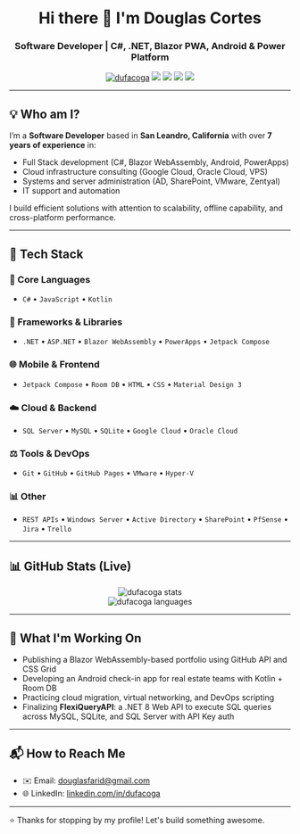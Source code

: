 <h1 align="center">Hi there 👋 I'm Douglas Cortes</h1>
<h3 align="center">Software Developer | C#, .NET, Blazor PWA, Android & Power Platform</h3>

<p align="center">
  <a href="https://github.com/dufacoga"><img src="https://komarev.com/ghpvc/?username=dufacoga&label=Profile%20views&color=0e75b6&style=flat" alt="dufacoga" /></a>
  <a href="https://github.com/dufacoga?tab=repositories"><img src="https://img.shields.io/badge/my%20repositories-👆-blue"/></a>
  <a href="https://www.paypal.com/donate/?business=R2J9NH55HXKGJ&no_recurring=0&currency_code=USD"><img src="https://img.shields.io/badge/PayPal-Donate-blue.svg"/></a>
  <a href="https://www.paypal.com/donate/?business=R2J9NH55HXKGJ&no_recurring=0&currency_code=USD"><img src="https://img.shields.io/badge/Patreon-Become%20a%20Patron-black.svg"/></a>
  <a href="https://ko-fi.com/dufacoga"><img src="https://img.shields.io/badge/Ko--fi-Buy%20me%20a%20coffee-FFFFFF.svg?logo=ko-fi&logoColor=white"/></a>
</p>

---

## 💡 Who am I?

I’m a **Software Developer** based in **San Leandro, California** with over **7 years of experience** in:

- Full Stack development (C#, Blazor WebAssembly, Android, PowerApps)
- Cloud infrastructure consulting (Google Cloud, Oracle Cloud, VPS)
- Systems and server administration (AD, SharePoint, VMware, Zentyal)
- IT support and automation

I build efficient solutions with attention to scalability, offline capability, and cross-platform performance.

---

## 🔧 Tech Stack

### 📂 Core Languages
- `C#` • `JavaScript` • `Kotlin`

### 🧰 Frameworks & Libraries
- `.NET` • `ASP.NET` • `Blazor WebAssembly` • `PowerApps` • `Jetpack Compose`

### 🌐 Mobile & Frontend
- `Jetpack Compose` • `Room DB` • `HTML` • `CSS` • `Material Design 3`

### ☁️ Cloud & Backend
- `SQL Server` • `MySQL` • `SQLite` • `Google Cloud` • `Oracle Cloud`

### ⚖️ Tools & DevOps
- `Git` • `GitHub` • `GitHub Pages` • `VMware` • `Hyper-V`

### 📊 Other
- `REST APIs` • `Windows Server` • `Active Directory` • `SharePoint` • `PfSense` • `Jira` • `Trello`

---

## 📊 GitHub Stats (Live)

<p align="center">
  <img src="https://github-readme-stats.vercel.app/api?username=dufacoga&show_icons=true&theme=dark" alt="dufacoga stats" />
  <br />
  <img src="https://github-readme-stats.vercel.app/api/top-langs/?username=dufacoga&layout=compact&theme=dark" alt="dufacoga languages" />
</p>

---

## 🚀 What I'm Working On

- Publishing a Blazor WebAssembly-based portfolio using GitHub API and CSS Grid
- Developing an Android check-in app for real estate teams with Kotlin + Room DB
- Practicing cloud migration, virtual networking, and DevOps scripting
- Finalizing **FlexiQueryAPI**: a .NET 8 Web API to execute SQL queries across MySQL, SQLite, and SQL Server with API Key auth

---

## 📬 How to Reach Me

- ✉️ Email: [douglasfarid@gmail.com](mailto:douglasfarid@gmail.com)
- 🌐 LinkedIn: [linkedin.com/in/dufacoga](https://linkedin.com/in/dufacoga)

---

⭐️ Thanks for stopping by my profile! Let's build something awesome.
